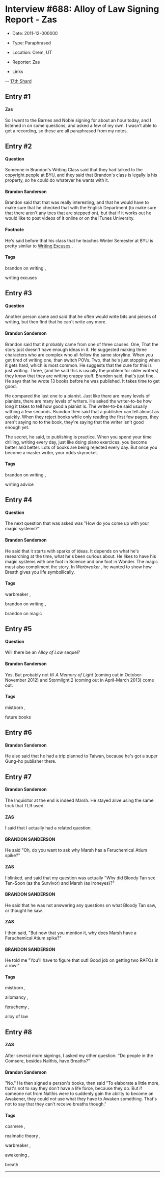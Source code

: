 # Interview #688: Alloy of Law Signing Report - Zas

- Date: 2011-12-000000

- Type: Paraphrased

- Location: Orem, UT

- Reporter: Zas

- Links

-- [17th Shard](http://www.17thshard.com/forum/topic/1389-orem-barnes-and-nobles-signing/)


## Entry #1

#### Zas

So I went to the Barnes and Noble signing for about an hour today, and I listened in on some questions, and asked a few of my own. I wasn't able to get a recording, so these are all paraphrased from my notes.

## Entry #2

#### Question

Someone in Brandon's Writing Class said that they had talked to the copyright people at BYU, and they said that Brandon's class is legally is his property, so he could do whatever he wants with it.

#### Brandon Sanderson

Brandon said that that was really interesting, and that he would have to make sure that he checked that with the English Department (to make sure that there aren't any toes that are stepped on), but that if it works out he would like to post videos of it online or on the iTunes University.

#### Footnote

He's said before that his class that he teaches Winter Semester at BYU is pretty similar to
[Writing Excuses](http://www.writingexcuses.com/)
.

#### Tags

brandon on writing
,

writing excuses

## Entry #3

#### Question

Another person came and said that he often would write bits and pieces of writing, but then find that he can't write any more.

#### Brandon Sanderson

Brandon said that it probably came from one of three causes. One, That the story just doesn't have enough ideas in it. He suggested making three characters who are complex who all follow the same storyline. When you get tired of writing one, than switch POVs. Two, that he's just stopping when it gets hard, which is most common. He suggests that the cure for this is just writing. Three, (and he said this is usually the problem for older writers) they know that they are writing crappy stuff. Brandon said, that's just fine. He says that he wrote 13 books before he was published. It takes time to get good.

He compared the last one to a pianist. Just like there are many levels of pianists, there are many levels of writers. He asked the writer-to-be how long it takes to tell how good a pianist is. The writer-to-be said usually withing a few seconds. Brandon then said that a publisher can tell almost as quickly. When they reject books while only reading the first few pages, they aren't saying no to the book, they're saying that the writer isn't good enough yet.

The secret, he said, to publishing is practice. When you spend your time drilling, writing every day, just like doing piano exercices, you become better and better. Lots of books are being rejected every day. But once you become a master writer, your odds skyrocket.

#### Tags

brandon on writing
,

writing advice

## Entry #4

#### Question

The next question that was asked was "How do you come up with your magic systems?"

#### Brandon Sanderson

He said that it starts with sparks of ideas. It depends on what he's researching at the time, what he's been curious about. He likes to have his magic systems with one foot in Science and one foot in Wonder. The magic must also compliment the story. In
*Warbreaker*
, he wanted to show how Breath gives you life symbollically.

#### Tags

warbreaker
,

brandon on writing
,

brandon on magic

## Entry #5

#### Question

Will there be an
*Alloy of Law*
sequel?

#### Brandon Sanderson

Yes. But probably not till
*A Memory of Light*
(coming out in October-November 2012) and Stormlight 2 (coming out in April-March 2013) come out.

#### Tags

mistborn
,

future books

## Entry #6

#### Brandon Sanderson

He also said that he had a trip planned to Taiwan, because he's got a super Gung-ho publisher there.

## Entry #7

#### Brandon Sanderson

The Inquisitor at the end is indeed Marsh. He stayed alive using the same trick that TLR used.

#### ZAS

I said that I actually had a related question.

#### BRANDON SANDERSON

He said "Oh, do you want to ask why Marsh has a Feruchemical Atium spike?"

#### ZAS

I blinked, and said that my question was actually "Why did Bloody Tan see Ten-Soon (as the Survivor) and Marsh (as Ironeyes)?"

#### BRANDON SANDERSON

He said that he was not answering any questions on what Bloody Tan saw, or thought he saw.

#### ZAS

I then said, "But now that you mention it, why does Marsh have a Feruchemical Atium spike?"

#### BRANDON SANDERSON

He told me "You'll have to figure that out! Good job on getting two RAFOs in a row!"

#### Tags

mistborn
,

allomancy
,

feruchemy
,

alloy of law

## Entry #8

#### ZAS

After several more signings, I asked my other question. "Do people in the Comsere, besides Nalthis, have Breaths?"

#### Brandon Sanderson

"No." He then signed a person's books, then said "To elaborate a little more, that's not to say they don't have a life force, because they do. But if someone not from Nalthis were to suddenly gain the ability to become an Awakener, they could not use what they have to Awaken something. That's not to say that they can't receive breaths though."

#### Tags

cosmere
,

realmatic theory
,

warbreaker
,

awakening
,

breath


---


